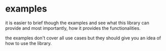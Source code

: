 # examples
it is easier to brief though the examples and see what this
library can provide and most importantly, how it provides the functionalities.

the examples don't cover all use cases but they should give 
you an idea of how to use the library.
